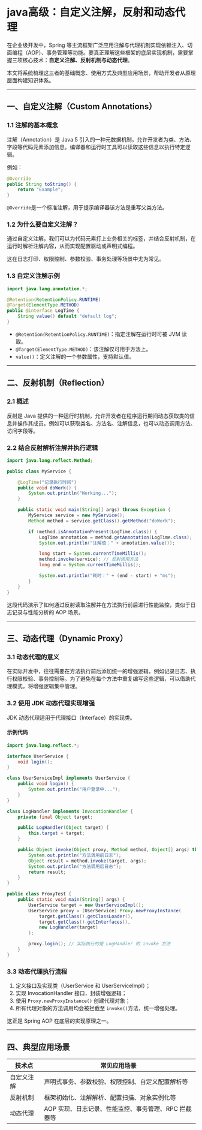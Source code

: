 # java高级：自定义注解，反射和动态代理

在企业级开发中，Spring 等主流框架广泛应用注解与代理机制实现依赖注入、切面编程（AOP）、事务管理等功能。要真正理解这些框架的底层实现机制，需要掌握三项核心技术：**自定义注解、反射机制与动态代理**。

本文将系统梳理这三者的基础概念、使用方式及典型应用场景，帮助开发者从原理层面构建知识体系。

---

## 一、自定义注解（Custom Annotations）

### 1.1 注解的基本概念

注解（Annotation）是 Java 5 引入的一种元数据机制，允许开发者为类、方法、字段等代码元素添加信息。编译器和运行时工具可以读取这些信息以执行特定逻辑。

例如：

```java
@Override
public String toString() {
    return "Example";
}
```

​`@Override`​ 是一个标准注解，用于提示编译器该方法是重写父类方法。

### 1.2 为什么要自定义注解？

通过自定义注解，我们可以为代码元素打上业务相关的标签，并结合反射机制，在运行时解析注解内容，从而实现配置驱动或声明式编程。

这在日志打印、权限控制、参数校验、事务处理等场景中尤为常见。

### 1.3 自定义注解示例

```java
import java.lang.annotation.*;

@Retention(RetentionPolicy.RUNTIME)
@Target(ElementType.METHOD)
public @interface LogTime {
    String value() default "default log";
}
```

* ​`@Retention(RetentionPolicy.RUNTIME)`​：指定注解在运行时可被 JVM 读取。
* ​`@Target(ElementType.METHOD)`​：该注解仅可用于方法上。
* ​`value()`​：定义注解的一个参数属性，支持默认值。

---

## 二、反射机制（Reflection）

### 2.1 概述

反射是 Java 提供的一种运行时机制，允许开发者在程序运行期间动态获取类的信息并操作其成员。例如可以获取类名、方法名、注解信息，也可以动态调用方法、访问字段等。

### 2.2 结合反射解析注解并执行逻辑

```java
import java.lang.reflect.Method;

public class MyService {

    @LogTime("记录执行时间")
    public void doWork() {
        System.out.println("Working...");
    }

    public static void main(String[] args) throws Exception {
        MyService service = new MyService();
        Method method = service.getClass().getMethod("doWork");

        if (method.isAnnotationPresent(LogTime.class)) {
            LogTime annotation = method.getAnnotation(LogTime.class);
            System.out.println("注解值：" + annotation.value());

            long start = System.currentTimeMillis();
            method.invoke(service); // 反射调用方法
            long end = System.currentTimeMillis();

            System.out.println("耗时：" + (end - start) + "ms");
        }
    }
}
```

这段代码演示了如何通过反射读取注解并在方法执行前后进行性能监控，类似于日志记录与性能分析的 AOP 场景。

---

## 三、动态代理（Dynamic Proxy）

### 3.1 动态代理的意义

在实际开发中，往往需要在方法执行前后添加统一的增强逻辑，例如记录日志、执行权限校验、事务控制等。为了避免在每个方法中重复编写这些逻辑，可以借助代理模式，将增强逻辑集中管理。

### 3.2 使用 JDK 动态代理实现增强

JDK 动态代理适用于代理接口（Interface）的实现类。

#### 示例代码

```java
import java.lang.reflect.*;

interface UserService {
    void login();
}

class UserServiceImpl implements UserService {
    public void login() {
        System.out.println("用户登录中...");
    }
}

class LogHandler implements InvocationHandler {
    private final Object target;

    public LogHandler(Object target) {
        this.target = target;
    }

    public Object invoke(Object proxy, Method method, Object[] args) throws Throwable {
        System.out.println("方法调用前日志");
        Object result = method.invoke(target, args);
        System.out.println("方法调用后日志");
        return result;
    }
}

public class ProxyTest {
    public static void main(String[] args) {
        UserService target = new UserServiceImpl();
        UserService proxy = (UserService) Proxy.newProxyInstance(
            target.getClass().getClassLoader(),
            target.getClass().getInterfaces(),
            new LogHandler(target)
        );

        proxy.login(); // 实际执行的是 LogHandler 的 invoke 方法
    }
}
```

### 3.3 动态代理执行流程

1. 定义接口及实现类（UserService 和 UserServiceImpl）；
2. 实现 InvocationHandler 接口，封装增强逻辑；
3. 使用 `Proxy.newProxyInstance()`​ 创建代理对象；
4. 所有代理对象的方法调用均会被拦截至 `invoke()`​ 方法，统一增强处理。

这正是 Spring AOP 在底层的实现原理之一。

---

## 四、典型应用场景

|技术点|常见应用场景|
| ------------| ------------------------------------------------------|
|自定义注解|声明式事务、参数校验、权限控制、自定义配置解析等|
|反射机制|框架初始化、注解解析、配置扫描、对象实例化等|
|动态代理|AOP 实现、日志记录、性能监控、事务管理、RPC 拦截器等|
